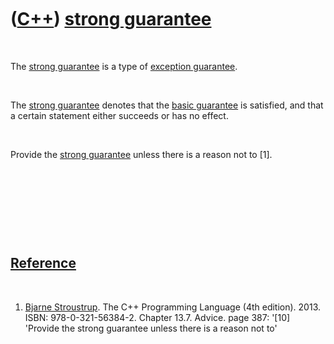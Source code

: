 



 

 

 

 

 

([C++](Cpp.md)) [strong guarantee](CppStrongGuarantee.md)
===========================================================

 

The [strong guarantee](CppStrongGuarantee.md) is a type of [exception
guarantee](CppExceptionGuarantee.md).

 

The [strong guarantee](CppStrongGuarantee.md) denotes that the [basic
guarantee](CppBasicGuarantee.md) is satisfied, and that a certain
statement either succeeds or has no effect.

 

Provide the [strong guarantee](CppStrongGuarantee.md) unless there is a
reason not to \[1\].

 

 

 

 

[Reference](CppReferences.md)
------------------------------

 

1.  [Bjarne Stroustrup](CppBjarneStroustrup.md). The C++ Programming
    Language (4th edition). 2013. ISBN: 978-0-321-56384-2. Chapter 13.7.
    Advice. page 387: '\[10\] 'Provide the strong guarantee unless there
    is a reason not to'

 

 

 

 

 





 



